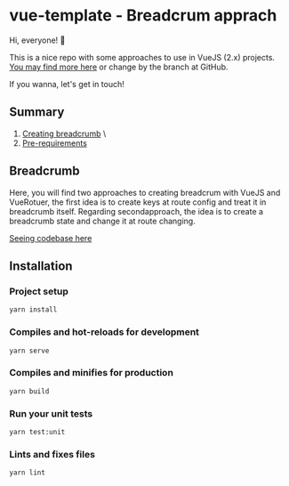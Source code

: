 # vue-template - Breadcrum apprach

Hi, everyone! 👋

This is a nice repo with some approaches to use in VueJS (2.x) projects. [You may find more here](https://github.com/open-ish/vue2-template) or change by the branch at GitHub.

If you wanna, let's get in touch! 

## Summary

1. [Creating breadcrumb](#Breadcrumb) \
2. [Pre-requirements](#Installation)

## Breadcrumb

Here, you will find two approaches to creating breadcrum with VueJS and VueRotuer, the first idea is to create keys at route config and treat it in breadcrumb itself. Regarding secondapproach, the idea is to create a breadcrumb state and change it at route changing.

[Seeing codebase here](https://github.com/open-ish/vue2-template/blob/feat/add-breadcrumb) 

## Installation

### Project setup
```
yarn install
```

### Compiles and hot-reloads for development
```
yarn serve
```

### Compiles and minifies for production
```
yarn build
```

### Run your unit tests
```
yarn test:unit
```

### Lints and fixes files
```
yarn lint
```
